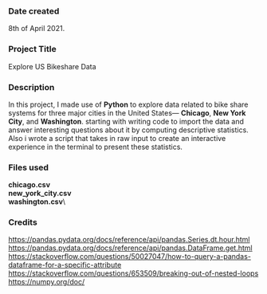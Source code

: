 
### Date created
8th of April 2021.

### Project Title
Explore US Bikeshare Data

### Description
In this project, I made use of **Python** to explore data related to bike share systems for three major cities in the United States— **Chicago**, **New York City**, and **Washington**. starting with writing code to import the data and answer interesting questions about it by computing descriptive statistics. Also i wrote a script that takes in raw input to create an interactive experience in the terminal to present these statistics.

### Files used
**chicago.csv**\
**new_york_city.csv**\
**washington.csv**\

### Credits
https://pandas.pydata.org/docs/reference/api/pandas.Series.dt.hour.html
https://pandas.pydata.org/docs/reference/api/pandas.DataFrame.get.html
https://stackoverflow.com/questions/50027047/how-to-query-a-pandas-dataframe-for-a-specific-attribute
https://stackoverflow.com/questions/653509/breaking-out-of-nested-loops
https://numpy.org/doc/
